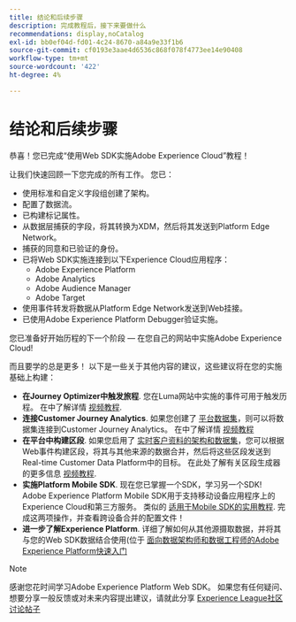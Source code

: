 ```yaml
---
title: 结论和后续步骤
description: 完成教程后，接下来要做什么
recommendations: display,noCatalog
exl-id: bb0ef04d-fd01-4c24-8670-a84a9e33f1b6
source-git-commit: cf0193e3aae4d6536c868f078f4773ee14e90408
workflow-type: tm+mt
source-wordcount: '422'
ht-degree: 4%

---
```


# 结论和后续步骤

恭喜！您已完成“使用Web SDK实施Adobe Experience Cloud”教程！

让我们快速回顾一下您完成的所有工作。 您已：

* 使用标准和自定义字段组创建了架构。
* 配置了数据流。
* 已构建标记属性。
* 从数据层捕获的字段，将其转换为XDM，然后将其发送到Platform Edge Network。
* 捕获的同意和已验证的身份。
* 已将Web SDK实施连接到以下Experience Cloud应用程序：
   * Adobe Experience Platform
   * Adobe Analytics
   * Adobe Audience Manager
   * Adobe Target
* 使用事件转发将数据从Platform Edge Network发送到Web挂接。
* 已使用Adobe Experience Platform Debugger验证实施。

您已准备好开始历程的下一个阶段 — 在您自己的网站中实施Adobe Experience Cloud!

而且要学的总是更多！ 以下是一些关于其他内容的建议，这些建议将在您的实施基础上构建：


* **在Journey Optimizer中触发旅程**. 您在Luma网站中实施的事件可用于触发历程。 在中了解详情 [视频教程](https://experienceleague.adobe.com/docs/journey-optimizer-learn/tutorials/create-journeys/use-case-transactional-journey.html).
* **连接Customer Journey Analytics**. 如果您创建了 [平台数据集](setup-experience-platform.md)，则可以将数据集连接到Customer Journey Analytics。 在中了解详情 [视频教程](https://experienceleague.adobe.com/docs/customer-journey-analytics-learn/tutorials/connecting-customer-journey-analytics-to-data-sources-in-platform.html)
* **在平台中构建区段**. 如果您启用了 [实时客户资料的架构和数据集](setup-experience-platform.md)，您可以根据Web事件构建区段，将其与其他来源的数据合并，然后将这些区段发送到Real-time Customer Data Platform中的目标。 在此处了解有关区段生成器的更多信息 [视频教程](https://experienceleague.adobe.com/docs/platform-learn/tutorials/segments/create-segments.html).
* **实施Platform Mobile SDK**. 现在您已掌握一个SDK，学习另一个SDK! Adobe Experience Platform Mobile SDK用于支持移动设备应用程序上的Experience Cloud和第三方服务。 类似的 [适用于Mobile SDK的实用教程](https://experienceleague.adobe.com/docs/platform-learn/implement-mobile-sdk/overview.html?lang=zh-Hans). 完成这两项操作，并查看跨设备合并的配置文件！
* **进一步了解Experience Platform**. 详细了解如何从其他源摄取数据，并将其与您的Web SDK数据结合使用(位于 [面向数据架构师和数据工程师的Adobe Experience Platform快速入门](https://experienceleague.adobe.com/docs/platform-learn/getting-started-for-data-architects-and-data-engineers/overview.html)


>[!NOTE]
>
>感谢您花时间学习Adobe Experience Platform Web SDK。 如果您有任何疑问、想要分享一般反馈或对未来内容提出建议，请就此分享 [Experience League社区讨论帖子](https://experienceleaguecommunities.adobe.com/t5/adobe-experience-platform-launch/tutorial-discussion-implement-adobe-experience-cloud-with-web/td-p/444996)
